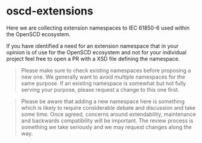 # oscd-extensions
Here we are collecting extension namespaces to IEC 61850-6 used within the OpenSCD ecosystem.

If you have identified a need for an extension namespace that in your opinion is of use for the OpenSCD ecosystem and not for your individual project feel free to open a PR with a XSD file defining the namespace. 

> Please make sure to check existing namespaces before proposing a new one. We generally want to avoid multiple namespaces for the same purpose. If an existing namespace is somewhat but not fully serving your purpose, please request a change to this one first.

> Please be aware that adding a new namespace here is something which is likely to require considerable debate and discussion and take some time. Once agreed, concerns around extendability, maintenance and backwards compatibility will be important. The review process is something we take seriously and we may request changes along the way.
